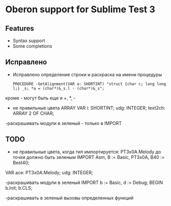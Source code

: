 # Oberon support for Sublime Test 3

## Features

* Syntax support
* Some completions

## Исправлено
- Исправлено определение строки и раскраска на имени процедуры
  ```
  PROCEDURE -GetAlignment(VAR a: SHORTINT) "struct {char c; long long l;} _s; *a = (char*)&_s.l - (char*)&_s";
  ```
 кроме - могут быть еще и +, \*, -

- не правильные цвета ARRAY
VAR
  i: SHORTINT; udg: INTEGER; text2ch: ARRAY 2 OF CHAR;

-раскрашивать модули в зеленый - только в IMPORT

## TODO
	
- не правильные цвета, когда тип импортируется: PT3x0A.Melody до точки должно быть зеленым
IMPORT Asm, B := Basic, PT3x0A, B40 := Best40;

VAR
  ace: PT3x0A.Melody; udg: INTEGER;
	
-раскрашивать модули в зеленый
IMPORT b := Basic, d := Debug;
BEGIN
  b.Init; b.CLS;

-раскрашивать в зеленый вызовы определенных функций
